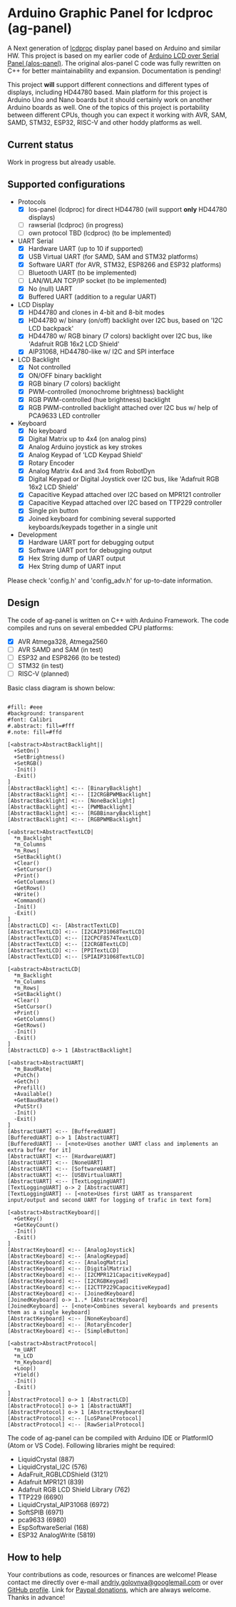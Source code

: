# Arduino Graphic Panel for lcdproc (ag-panel)

A Next generation of [lcdproc](http://lcdproc.sourceforge.net/) display panel based on Arduino and similar HW.
This project is based on my earlier code of [Arduino LCD over Serial Panel (alos-panel)](https://github.com/red-scorp/alos-panel).
The original alos-panel C code was fully rewritten on C++ for better maintainability and expansion.
Documentation is pending!

This project **will** support different connections and different types of displays, including HD44780 based.
Main platform for this project is Arduino Uno and Nano boards but it should certainly work on another Arduino boards as well.
One of the topics of this project is portability between different CPUs, though you can expect it working with AVR, SAM, SAMD, STM32, ESP32, RISC-V and other hoddy platforms as well.

## Current status
Work in progress but already usable.

## Supported configurations
- Protocols
  - [x] los-panel (lcdproc) for direct HD44780 (will support **only** HD44780 displays)
  - [ ] rawserial (lcdproc) (in progress)
  - [ ] own protocol TBD (lcdproc) (to be implemented)
- UART Serial
  - [x] Hardware UART (up to 10 if supported)
  - [x] USB Virtual UART (for SAMD, SAM and STM32 platforms)
  - [x] Software UART (for AVR, STM32, ESP8266 and ESP32 platforms)
  - [ ] Bluetooth UART (to be implemented)
  - [ ] LAN/WLAN TCP/IP socket (to be implemented)
  - [x] No (null) UART
  - [x] Buffered UART (addition to a regular UART)
- LCD Display
  - [x] HD44780 and clones in 4-bit and 8-bit modes
  - [x] HD44780 w/ binary (on/off) backlight over I2C bus, based on 'I2C LCD backpack'
  - [x] HD44780 w/ RGB binary (7 colors) backlight over I2C bus, like 'Adafruit RGB 16x2 LCD Shield'
  - [x] AIP31068, HD44780-like w/ I2C and SPI interface
- LCD Backlight
  - [x] Not controlled
  - [x] ON/OFF binary backlight
  - [x] RGB binary (7 colors) backlight
  - [x] PWM-controlled (monochrome brightness) backlight
  - [x] RGB PWM-controlled (hue brightness) backlight
  - [x] RGB PWM-controlled backlight attached over I2C bus w/ help of PCA9633 LED controller
- Keyboard
  - [x] No keyboard
  - [x] Digital Matrix up to 4x4 (on analog pins)
  - [x] Analog Arduino joystick as key strokes
  - [x] Analog Keypad of 'LCD Keypad Shield'
  - [x] Rotary Encoder
  - [x] Analog Matrix 4x4 and 3x4 from RobotDyn
  - [x] Digital Keypad or Digital Joystick over I2C bus, like 'Adafruit RGB 16x2 LCD Shield'
  - [x] Capacitive Keypad attached over I2C based on MPR121 controller
  - [x] Capacitive Keypad attached over I2C based on TTP229 controller
  - [x] Single pin button
  - [x] Joined keyboard for combining several supported keyboards/keypads together in a single unit
- Development
  - [x] Hardware UART port for debugging output
  - [x] Software UART port for debugging output
  - [x] Hex String dump of UART output
  - [x] Hex String dump of UART input

Please check 'config.h' and 'config_adv.h' for up-to-date information.

## Design

The code of ag-panel is written on C++ with Arduino Framework.
The code compiles and runs on several embedded CPU platforms:
- [x] AVR Atmega328, Atmega2560
- [ ] AVR SAMD and SAM (in test)
- [ ] ESP32 and ESP8266 (to be tested)
- [ ] STM32 (in test)
- [ ] RISC-V (planned)

Basic class diagram is shown below:

```nomnoml

#fill: #eee
#background: transparent
#font: Calibri
#.abstract: fill=#fff
#.note: fill=#ffd

[<abstract>AbstractBacklight||
  +SetOn()
  +SetBrightness()
  +SetRGB()
  -Init()
  -Exit()
]
[AbstractBacklight] <:-- [BinaryBacklight]
[AbstractBacklight] <:-- [I2CRGBPWMBacklight]
[AbstractBacklight] <:-- [NoneBacklight]
[AbstractBacklight] <:-- [PWMBacklight]
[AbstractBacklight] <:-- [RGBBinaryBacklight]
[AbstractBacklight] <:-- [RGBPWMBacklight]

[<abstract>AbstractTextLCD|
  *m_Backlight
  *m_Columns
  *m_Rows|
  +SetBacklight()
  +Clear()
  +SetCursor()
  +Print()
  +GetColumns()
  +GetRows()
  +Write()
  +Command()
  -Init()
  -Exit()
]
[AbstractLCD] <:- [AbstractTextLCD]
[AbstractTextLCD] <:-- [I2CAIP31068TextLCD]
[AbstractTextLCD] <:-- [I2CPCF8574TextLCD]
[AbstractTextLCD] <:-- [I2CRGBTextLCD]
[AbstractTextLCD] <:-- [PPITextLCD]
[AbstractTextLCD] <:-- [SPIAIP31068TextLCD]

[<abstract>AbstractLCD|
  *m_Backlight
  *m_Columns
  *m_Rows|
  +SetBacklight()
  +Clear()
  +SetCursor()
  +Print()
  +GetColumns()
  +GetRows()
  -Init()
  -Exit()
]
[AbstractLCD] o-> 1 [AbstractBacklight]

[<abstract>AbstractUART|
  *m_BaudRate|
  +PutCh()
  +GetCh()
  +Prefill()
  +Available()
  +GetBaudRate()
  +PutStr()
  -Init()
  -Exit()
]
[AbstractUART] <:-- [BufferedUART]
[BufferedUART] o-> 1 [AbstractUART]
[BufferedUART] -- [<note>Uses another UART class and implements an extra buffer for it]
[AbstractUART] <:-- [HardwareUART]
[AbstractUART] <:-- [NoneUART]
[AbstractUART] <:-- [SoftwareUART]
[AbstractUART] <:-- [USBVirtualUART]
[AbstractUART] <:-- [TextLoggingUART]
[TextLoggingUART] o-> 2 [AbstractUART]
[TextLoggingUART] -- [<note>Uses first UART as transparent input/output and second UART for logging of trafic in text form]

[<abstract>AbstractKeyboard||
  +GetKey()
  +GetKeyCount()
  -Init()
  -Exit()
]
[AbstractKeyboard] <:-- [AnalogJoystick]
[AbstractKeyboard] <:-- [AnalogKeypad]
[AbstractKeyboard] <:-- [AnalogMatrix]
[AbstractKeyboard] <:-- [DigitalMatrix]
[AbstractKeyboard] <:-- [I2CMPR121CapacitiveKeypad]
[AbstractKeyboard] <:-- [I2CRGBKeypad]
[AbstractKeyboard] <:-- [I2CTTP229CapacitiveKeypad]
[AbstractKeyboard] <:-- [JoinedKeyboard]
[JoinedKeyboard] o-> 1..* [AbstractKeyboard]
[JoinedKeyboard] -- [<note>Combines several keyboards and presents them as a single keyboard]
[AbstractKeyboard] <:-- [NoneKeyboard]
[AbstractKeyboard] <:-- [RotaryEncoder]
[AbstractKeyboard] <:-- [SimpleButton]

[<abstract>AbstractProtocol|
  *m_UART
  *m_LCD
  *m_Keyboard|
  +Loop()
  +Yield()
  -Init()
  -Exit()
]
[AbstractProtocol] o-> 1 [AbstractLCD]
[AbstractProtocol] o-> 1 [AbstractUART]
[AbstractProtocol] o-> 1 [AbstractKeyboard]
[AbstractProtocol] <:-- [LoSPanelProtocol]
[AbstractProtocol] <:-- [RawSerialProtocol]

```
The code of ag-panel can be compiled with Arduino IDE or PlatformIO (Atom or VS Code).
Following libraries might be required:
- LiquidCrystal (887)
- LiquidCrystal_I2C (576)
- AdaFruit_RGBLCDShield (3121)
- Adafruit MPR121 (839)
- Adafruit RGB LCD Shield Library (762)
- TTP229 (6690)
- LiquidCrystal_AIP31068 (6972)
- SoftSPIB (6971)
- pca9633 (6980)
- EspSoftwareSerial (168)
- ESP32 AnalogWrite (5819)

## How to help
Your contributions as code, resources or finances are welcome!
Please contact me directly over e-mail andriy.golovnya@googlemail.com or over [GitHub profile](https://github.com/red-scorp).
Link for [Paypal donations](http://paypal.me/redscorp), which are always welcome.
Thanks in advance!
